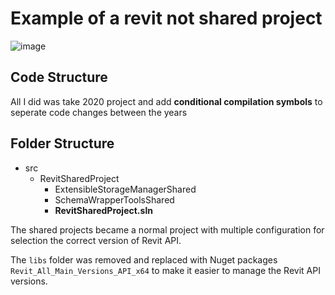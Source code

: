 # Example of a revit not shared project

![image](https://github.com/user-attachments/assets/2fd422dc-5193-43d3-9372-ddef712e827a)
## Code Structure
All I did was take 2020 project and add **conditional compilation symbols** to seperate code changes between the years 
## Folder Structure
- src
  - RevitSharedProject
    - ExtensibleStorageManagerShared
    - SchemaWrapperToolsShared    
    + **RevitSharedProject.sln**
      
The shared projects became a normal project with multiple configuration for selection the correct version of Revit API.

The `libs` folder was removed and replaced with Nuget packages `Revit_All_Main_Versions_API_x64` to make it easier to manage the Revit API versions.